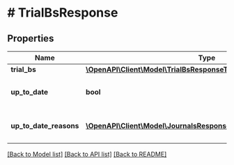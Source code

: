 # # TrialBsResponse

## Properties

Name | Type | Description | Notes
------------ | ------------- | ------------- | -------------
**trial_bs** | [**\OpenAPI\Client\Model\TrialBsResponseTrialBs**](TrialBsResponseTrialBs.md) |  |
**up_to_date** | **bool** | 集計結果が最新かどうか |
**up_to_date_reasons** | [**\OpenAPI\Client\Model\JournalsResponseJournalsUpToDateReasons[]**](JournalsResponseJournalsUpToDateReasons.md) | 集計が最新でない場合の要因情報 | [optional]

[[Back to Model list]](../../README.md#models) [[Back to API list]](../../README.md#endpoints) [[Back to README]](../../README.md)
